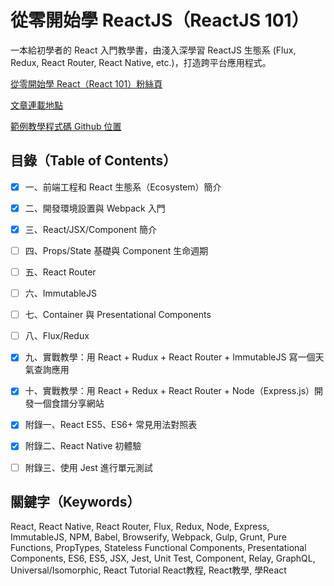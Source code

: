 # 從零開始學 ReactJS（ReactJS 101）
一本給初學者的 React 入門教學書，由淺入深學習 ReactJS 生態系 (Flux, Redux, React Router, React Native, etc.)，打造跨平台應用程式。

[從零開始學 React（React 101）粉絲頁](https://www.facebook.com/reactjs101/)

[文章連載地點](http://blog.techbridge.cc/)

[範例教學程式碼 Github 位置](https://github.com/kdchang/reactjs101)

## 目錄（Table of Contents）

- [X] 一、前端工程和 React 生態系（Ecosystem）簡介

- [X] 二、開發環境設置與 Webpack 入門

- [X] 三、React/JSX/Component 簡介

- [ ] 四、Props/State 基礎與 Component 生命週期 

- [ ] 五、React Router

- [ ] 六、ImmutableJS

- [ ] 七、Container 與 Presentational Components

- [ ] 八、Flux/Redux 

- [X] 九、實戰教學：用 React + Rudux + React Router + ImmutableJS 寫一個天氣查詢應用

- [X] 十、實戰教學：用 React + Redux + React Router + Node（Express.js）開發一個食譜分享網站

- [X] 附錄一、React ES5、ES6+ 常見用法對照表

- [X] 附錄二、React Native 初體驗

- [ ] 附錄三、使用 Jest 進行單元測試

## 關鍵字（Keywords）
React, React Native, React Router, Flux, Redux, Node, Express, ImmutableJS, NPM, Babel, Browserify, Webpack, Gulp, Grunt, Pure Functions, PropTypes, Stateless Functional Components, Presentational Components, ES6, ES5, JSX, Jest, Unit Test, Component, Relay, GraphQL, Universal/Isomorphic, React Tutorial React教程, React教學, 學React
